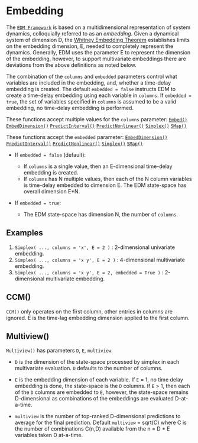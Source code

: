 # Embedding

The [`EDM Framework`](../edm_intro) is based on a multidimensional representation of system dynamics, colloquially referred to as an _embedding_.  Given a dynamical system of dimension D, the [Whitney Embedding Theorem](https://en.wikipedia.org/wiki/Whitney_embedding_theorem#See_also) establishes limits on the embedding dimension, E, needed to completely represent the dynamics. Generally, EDM uses the parameter E to represent the dimension of the embedding, however, to support multivariate embeddings there are deviations from the above definitions as noted below.

The combination of the `columns` and  `embedded` parameters control what variables are included in the embedding, and, whether a time-delay embedding is created.  The default `embedded = false` instructs EDM to create a time-delay embedding using each variable in `columns`.  If  `embedded = true`, the set of variables specified in `columns` is assumed to be a valid embedding, no time-delay embedding is performed. 

These functions accept multiple values for the `columns` parameter: 
[`Embed()`](../edm_functions/#embed)
[`EmbedDimension()`](../edm_functions/#embeddimension)
[`PredictInterval()`](../edm_functions/#predictinterval)
[`PredictNonlinear()`](../edm_functions/#predictnonlinear)
[`Simplex()`](../edm_functions/#simplex)
[`SMap()`](../edm_functions/#smap)

These functions accept the `embedded` parameter:
[`EmbedDimension()`](../edm_functions/#embeddimension)
[`PredictInterval()`](../edm_functions/#predictinterval)
[`PredictNonlinear()`](../edm_functions/#predictnonlinear)
[`Simplex()`](../edm_functions/#simplex)
[`SMap()`](../edm_functions/#smap)

- If `embedded = false` (default):
    - If `columns` is a single value, then an E-dimensional time-delay embedding is created.  
    - If `columns` has N multiple values, then each of the N column variables is time-delay embedded to dimension E.  The EDM state-space has overall dimension E*N.
    
- If `embedded = true`:
    - The EDM state-space has dimension N, the number of `columns`.
    
## Examples

1. `Simplex( ..., columns = 'x', E = 2 )` : 2-dimensional univariate embedding.
2. `Simplex( ..., columns = 'x y', E = 2 )` : 4-dimensional multivariate embedding.
3. `Simplex( ..., columns = 'x y', E = 2, embedded = True )` : 2-dimensional multivariate embedding.

## CCM()
`CCM()` only operates on the first column, other entries in columns are ignored. E is the time-lag embedding dimension applied to the first column.

## Multiview()
`Multiview()` has parameters `D`, `E`, `multiview`.

* `D` is the dimension of the state-space processed by simplex in each multivariate evaluation. `D` defaults to the number of columns.

* `E` is the embedding dimension of each variable. If `E` = 1, no time delay embedding is done, the state-space is the `D` columns.  If `E` > 1, then each of the `D` columns are embedded to `E`, however, the state-space remains D-dimensional as combinations of the embeddings are evaluated D-at-a-time.

* `multiview` is the number of top-ranked D-dimensional predictions to average for the final prediction. Default `multiview` = sqrt(C) where C is the number of combinations C(n,D) available from the n = D * E variables taken D at-a-time.
